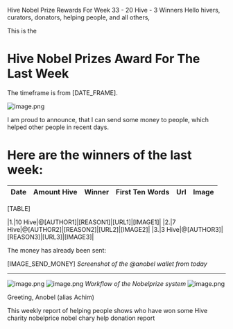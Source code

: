 Hive Nobel Prize Rewards For Week 33 - 20 Hive - 3 Winners
Hello hivers, curators, donators, helping people, and all others,

This is the
# Hive Nobel Prizes Award For The Last Week
The timeframe is from [DATE_FRAME].

![image.png](https://files.peakd.com/file/peakd-hive/anobel/23wgU5QrADfW17UpV728xedX7gC8tRcBDB9vDg8N39QbJU5cXyK6zcvLGPH28LwuTZYkk.png)

I am proud to announce, that I can send some money to people, which helped other people in recent days.

# Here are the winners of the last week:

|Date|Amount Hive|Winner|First Ten Words|Url|Image|
|-|-|-|-|-|-|
[TABLE]


|1.|10 Hive|@[AUTHOR1]|[REASON1]|[URL1]|[IMAGE1]|
|2.|7 Hive|@[AUTHOR2]|[REASON2]|[URL2]|[IMAGE2]|
|3.|3 Hive|@[AUTHOR3]|[REASON3]|[URL3]|[IMAGE3]|



The money has already been sent:

[IMAGE_SEND_MONEY]
*Screenshot of the @anobel wallet from today*

--- 
![image.png](https://files.peakd.com/file/peakd-hive/anobel/23t79QKG7fJh2yqmZXxqsnHUieWodfrg8Q7iypCaG3HVexRxVugD3gnKqvvWfuNUyLXiY.png)
![image.png](https://files.peakd.com/file/peakd-hive/anobel/23vsmbzaM8PtfucVYFSj5gtesXtWAG7YkhtXvUDXQARn9A4DXULKTLimnMvdWnZDnXxgg.png)
*Workflow of the Nobelprize system*
![image.png](https://files.peakd.com/file/peakd-hive/anobel/23tGVGGcMFppCQZggFSHaDkZpojPUSRBJzCh4C6y4xs3gU6Fdf3VtZtdzQ6tAgnTV2G1n.png)

Greeting, Anobel (alias Achim)



This weekly report of helping people shows who have won some Hive
charity nobelprice nobel chary help donation report